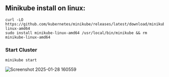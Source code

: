 ## Minikube install on linux:

```
curl -LO https://github.com/kubernetes/minikube/releases/latest/download/minikube-linux-amd64
sudo install minikube-linux-amd64 /usr/local/bin/minikube && rm minikube-linux-amd64
```

### Start Cluster

```
minikube start
```
![Screenshot 2025-01-28 160559](https://github.com/user-attachments/assets/3f14cdfb-a006-468c-916f-278f43041d1e)
